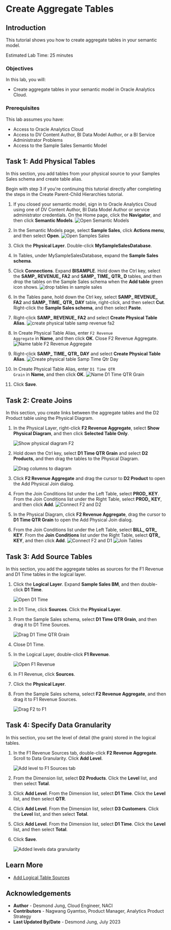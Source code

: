 # Create Aggregate Tables

## Introduction

This tutorial shows you how to create aggregate tables in your semantic model.


Estimated Lab Time: 25 minutes

### Objectives

In this lab, you will:
* Create aggregate tables in your semantic model in Oracle Analytics Cloud.

### Prerequisites

This lab assumes you have:
* Access to Oracle Analytics Cloud
* Access to DV Content Author, BI Data Model Author, or a BI Service Administrator Problems
* Access to the Sample Sales Semantic Model


## Task 1: Add Physical Tables

In this section, you add tables from your physical source to your Samples Sales schema and create table alias.

Begin with step 3 if you're continuing this tutorial directly after completing the steps in the Create Parent-Child Hierarchies tutorial.

1. If you closed your semantic model, sign in to Oracle Analytics Cloud using one of DV Content Author, BI Data Model Author or service administrator credentials. On the Home page, click the **Navigator**, and then click **Semantic Models**.
	![Open Semantic Models](./images/semantic-models.png)
2. In the Semantic Models page, select **Sample Sales**, click **Actions menu**, and then select **Open**.
	![Open Samples Sales](./images/open-sample-sales.png)
3. Click the **Physical Layer**. Double-click **MySampleSalesDatabase**.

4. In Tables, under MySampleSalesDatabase, expand the **Sample Sales schema**.

5. Click **Connections**. Expand **BISAMPLE**. Hold down the Ctrl key, select the **SAMP_ REVENUE_ FA2** and **SAMP_ TIME_ QTR_ D** tables, and then drop the tables on the Sample Sales schema when the **Add table** green icon shows.
	![drop tables in sample sales](./images/drag-fa2-samp-time.png)
6. In the Tables pane, hold down the Ctrl key, select **SAMP_ REVENUE_ FA2** and **SAMP_ TIME_ QTR_ DAY** table, right-click, and then select **Cut**. Right-click the **Sample Sales schema**, and then select **Paste**.

7. Right-click **SAMP_ REVENUE_ FA2** and select **Create Physical Table Alias**.
	![create physical table samp revenue fa2](./images/physical-alias-fa2.png)
8. In Create Physical Table Alias, enter <code>F2 Revenue Aggregate</code> in **Name**, and then click **OK**. Close F2 Revenue Aggregate.
	![Name table F2 Revenue Aggregate](./images/f2-revenue-aggregate.png)
9. Right-click **SAMP_ TIME_ QTR_ DAY** and select **Create Physical Table Alias**.
	![Create physical table Samp Time Qtr Day](./images/physical-alias-samp-time-qtr-day.png)
10. In Create Physical Table Alias, enter <code>D1 Time QTR Grain</code> in **Name**, and then click **OK**.
	![Name D1 Time QTR Grain](./images/d1-time-qtr-grain.png)
11. Click **Save**.

## Task 2: Create Joins

In this section, you create links between the aggregate tables and the D2 Product table using the Physical Diagram.

1. In the Physical Layer, right-click **F2 Revenue Aggregate**, select **Show Physical Diagram**, and then click **Selected Table Only**.

	![Show physical diagram F2](./images/selected-tables-only.png)

2. Hold down the Ctrl key, select **D1 Time QTR Grain** and select **D2 Products**, and then drag the tables to the Physical Diagram.

	![Drag columns to diagram](./images/drag-d1-d2.png)

3. Click **F2 Revenue Aggregate** and drag the cursor to **D2 Product** to open the Add Physical Join dialog.

	

4. From the Join Conditions list under the Left Table, select **PROD_ KEY**. From the Join Conditions list under the Right Table, select **PROD_ KEY**, and then click **Add**.
	![Connect F2 and D2](./images/physical-join-f2-d2.png)
5. In the Physical Diagram, click **F2 Revenue Aggregate**, drag the cursor to **D1 Time QTR Grain** to open the Add Physical Join dialog.

	

6. From the Join Conditions list under the Left Table, select **BILL_ QTR_ KEY**. From the **Join Conditions** list under the Right Table, select **QTR_ KEY**, and then click **Add**.	
	![Connect F2 and D1](./images/physical-join-f2-d1.png)
	![Join Tables](./images/aggregate-join-tables.png)

## Task 3: Add Source Tables

In this section, you add the aggregate tables as sources for the F1 Revenue and D1 Time tables in the logical layer.

1. Click the **Logical Layer**. Expand **Sample Sales BM**, and then double-click **D1 Time**.

	![Open D1 Time](./images/open-d1-time.png)

2. In D1 Time, click **Sources**. Click the **Physical Layer**.


3. From the Sample Sales schema, select **D1 Time QTR Grain**, and then drag it to D1 Time Sources.

	![Drag D1 Time QTR Grain](./images/drag-d1-time-qtr-grain.png)

4. Close D1 Time.

5. In the Logical Layer, double-click **F1 Revenue**.

	![Open F1 Revenue](./images/open-f1-revenue.png)

6. In F1 Revenue, click **Sources**.

7. Click the **Physical Layer**.

8. From the Sample Sales schema, select **F2 Revenue Aggregate**, and then drag it to F1 Revenue Sources.

	![Drag F2 to F1](./images/drag-f2-revenue-aggregate.png)

## Task 4: Specify Data Granularity

In this section, you set the level of detail (the grain) stored in the logical tables.

1. In the F1 Revenue Sources tab, double-click **F2 Revenue Aggregate**. Scroll to Data Granularity. Click **Add Level**.

	![Add level to F1 Sources tab](./images/f2-revenue-aggregate-add-level.png)

2. From the Dimension list, select **D2 Products**. Click the **Level** list, and then select **Total**.

3. Click **Add Level**. From the Dimension list, select **D1 Time**. Click the **Level** list, and then select **QTR**.


4. Click **Add Level**. From the Dimension list, select **D3 Customers**. Click the **Level** list, and then select **Total**.


5. Click **Add Level**. From the Dimension list, select **D1 Time**. Click the **Level** list, and then select **Total**.


6. Click **Save**.

	![Added levels data granularity](./images/data_gran_rev_agg.png)


## Learn More
* [Add Logical Table Sources](https://docs.oracle.com/en/cloud/paas/analytics-cloud/acmdg/add-logical-table-sources.html#GUID-52CBFD5E-0F83-4836-AEB8-32F0A8299FA7)

## Acknowledgements
* **Author** - Desmond Jung, Cloud Engineer, NACI
* **Contributors** - Nagwang Gyamtso, Product Manager, Analytics Product Strategy
* **Last Updated By/Date** - Desmond Jung, July 2023

